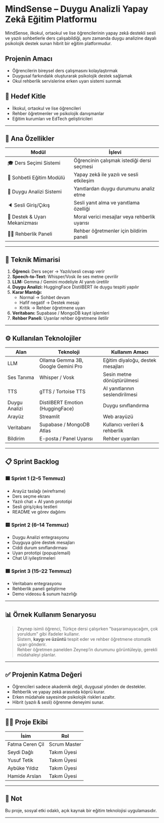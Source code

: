 # MindSense – Duygu Analizli Yapay Zekâ Eğitim Platformu

MindSense, ilkokul, ortaokul ve lise öğrencilerinin yapay zekâ destekli sesli ve yazılı sohbetlerle ders çalışabildiği, aynı zamanda duygu analizine dayalı psikolojik destek sunan hibrit bir eğitim platformudur.

## Projenin Amacı
- Öğrencilerin bireysel ders çalışmasını kolaylaştırmak
- Duygusal farkındalık oluşturarak psikolojik destek sağlamak
- Okul rehberlik servislerine erken uyarı sistemi sunmak  

## 👥 Hedef Kitle
- İlkokul, ortaokul ve lise öğrencileri  
- Rehber öğretmenler ve psikolojik danışmanlar  
- Eğitim kurumları ve EdTech geliştiricileri  

---

## 🚀 Ana Özellikler
| Modül                        | İşlevi |
|------------------------------|--------|
| 🎓 Ders Seçimi Sistemi       | Öğrencinin çalışmak istediği dersi seçmesi |
| 💬 Sohbetli Eğitim Modülü    | Yapay zekâ ile yazılı ve sesli etkileşim |
| 🧠 Duygu Analizi Sistemi     | Yanıtlardan duygu durumunu analiz etme |
| 🔈 Sesli Giriş/Çıkış         | Sesli yanıt alma ve yanıtlama özelliği |
| 📢 Destek & Uyarı Mekanizması | Moral verici mesajlar veya rehberlik uyarısı |
| 🧑‍🏫 Rehberlik Paneli        | Rehber öğretmenler için bildirim paneli |

---

## 🧩 Teknik Mimarisi
1. **Öğrenci:** Ders seçer → Yazılı/sesli cevap verir
2. **Speech-to-Text:** Whisper/Vosk ile ses metne çevrilir
3. **LLM:** Gemma / Gemini modeliyle AI yanıtı üretilir
4. **Duygu Analizi:** HuggingFace DistilBERT ile duygu tespiti yapılır
5. **Karar Mantığı:**  
   - Normal → Sohbet devam  
   - Hafif negatif → Destek mesajı  
   - Kritik → Rehber öğretmene uyarı  
6. **Veritabanı:** Supabase / MongoDB kayıt işlemleri  
7. **Rehber Paneli:** Uyarılar rehber öğretmene iletilir

---

## ⚙️ Kullanılan Teknolojiler
| Alan         | Teknoloji                                 | Kullanım Amacı                     |
|--------------|-------------------------------------------|------------------------------------|
| LLM          | Ollama Gemma 3B, Google Gemini Pro         | Eğitim diyaloğu, destek mesajları  |
| Ses Tanıma   | Whisper / Vosk                             | Sesin metne dönüştürülmesi         |
| TTS          | gTTS / Tortoise TTS                        | AI yanıtlarının seslendirilmesi    |
| Duygu Analizi| DistilBERT Emotion (HuggingFace)           | Duygu sınıflandırma                 |
| Arayüz       | Streamlit                                  | Web arayüzü                        |
| Veritabanı   | Supabase / MongoDB Atlas                   | Kullanıcı verileri & rehberlik     |
| Bildirim     | E-posta / Panel Uyarısı                    | Rehber uyarıları                    |

---

## 📋 Sprint Backlog
### 🟦 Sprint 1 (2–5 Temmuz)
- Arayüz taslağı (wireframe)
- Ders seçme ekranı
- Yazılı chat + AI yanıtı prototipi
- Sesli giriş/çıkış testleri
- README ve görev dağılımı

### 🟨 Sprint 2 (6–14 Temmuz)
- Duygu Analizi entegrasyonu
- Duyguya göre destek mesajları
- Ciddi durum sınıflandırması
- Uyarı prototipi (popup/email)
- Chat UI iyileştirmeleri

### 🟥 Sprint 3 (15–22 Temmuz)
- Veritabanı entegrasyonu
- Rehberlik paneli geliştirme
- Demo videosu & sunum hazırlığı

---

## 📊 Örnek Kullanım Senaryosu
> Zeynep isimli öğrenci, Türkçe dersi çalışırken "başaramayacağım, çok yoruldum" gibi ifadeler kullanır.  
> Sistem, **kaygı ve üzüntü** tespit eder ve rehber öğretmene otomatik uyarı gönderir.  
> Rehber öğretmen panelden Zeynep’in durumunu görüntüleyip, gerekli müdahaleyi planlar.

---

## ✅ Projenin Katma Değeri
- Öğrencileri sadece akademik değil, duygusal yönden de destekler.
- Rehberlik ve yapay zekâ arasında köprü kurar.
- Erken müdahale sayesinde psikolojik riskleri azaltır.
- Hibrit (yazılı & sesli) öğrenme deneyimi sunar.

---

## 👨‍💻 Proje Ekibi
| İsim             | Rol            |
|------------------|----------------|
| Fatma Ceren Çil  | Scrum Master   |
| Seydi Dağlı      | Takım Üyesi    |
| Yusuf Tetik      | Takım Üyesi    |
| Aybüke Yıldız    | Takım Üyesi    |
| Hamide Arslan    | Takım Üyesi    |

---

## 📌 Not
Bu proje, sosyal etki odaklı, açık kaynak bir eğitim teknolojisi uygulamasıdır.

---


